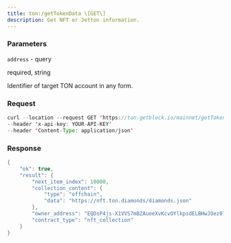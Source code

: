 ```yaml
---
title: ton:/getTokenData \[GET\]
description: Get NFT or Jetton information.
---
```


### Parameters


`address` - query

required, string

Identifier of target TON account in any form.

### Request

``` java
curl --location --request GET 'https://ton.getblock.io/mainnet/getTokenData?address=EQAG2BH0JlmFkbMrLEnyn2bIITaOSssd4WdisE4BdFMkZbir' 
--header 'x-api-key: YOUR-API-KEY' 
--header 'Content-Type: application/json'
```

###  Response

``` java
{
    "ok": true,
    "result": {
        "next_item_index": 10000,
        "collection_content": {
            "type": "offchain",
            "data": "https://nft.ton.diamonds/diamonds.json"
        },
        "owner_address": "EQDsP4js-X1VVS7mBZAuoeXvKcvOYlkpsdELBHwJOez07ZTW",
        "contract_type": "nft_collection"
    }
}
```

